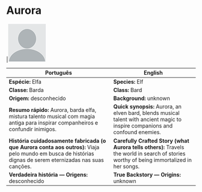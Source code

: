 # Aurora

|![Aurora](blank.png) 


| Português                                                                                                                                                   | English                                                                                                                                   |
| ----------------------------------------------------------------------------------------------------------------------------------------------------------- | ----------------------------------------------------------------------------------------------------------------------------------------- |
| **Espécie:** Elfa                                                                                                                                           | **Species:** Elf                                                                                                                          |
| **Classe:** Barda                                                                                                                                           | **Class:** Bard                                                                                                                           |
| **Origem:** desconhecido                                                                                                                                    | **Background:** unknown                                                                                                                   |
| **Resumo rápido:** Aurora, barda elfa, mistura talento musical com magia antiga para inspirar companheiros e confundir inimigos.                            | **Quick synopsis:** Aurora, an elven bard, blends musical talent with ancient magic to inspire companions and confound enemies.           |
| **História cuidadosamente fabricada (o que Aurora conta aos outros):** Viaja pelo mundo em busca de histórias dignas de serem eternizadas nas suas canções. | **Carefully Crafted Story (what Aurora tells others):** Travels the world in search of stories worthy of being immortalized in her songs. |
| **Verdadeira história — Origens:** desconhecido                                                                                                             | **True Backstory — Origins:** unknown                                                                                                     |



















